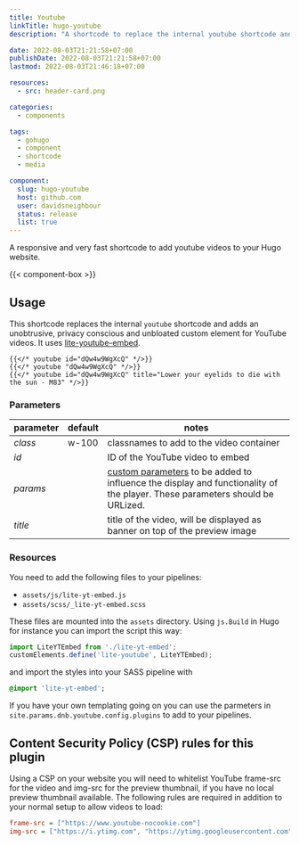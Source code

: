 ```yaml
---
title: Youtube
linkTitle: hugo-youtube
description: "A shortcode to replace the internal youtube shortcode and add an unobtrusive, privacy conscious and unbloated custom element for YouTube videos using lite-youtube-embed."

date: 2022-08-03T21:21:58+07:00
publishDate: 2022-08-03T21:21:58+07:00
lastmod: 2022-08-03T21:46:18+07:00

resources:
  - src: header-card.png

categories:
  - components

tags:
  - gohugo
  - component
  - shortcode
  - media

component:
  slug: hugo-youtube
  host: github.com
  user: davidsneighbour
  status: release
  list: true
---
```


A responsive and very fast shortcode to add youtube videos to your Hugo website.

{{< component-box >}}

## Usage

This shortcode replaces the internal `youtube` shortcode and adds an unobtrusive, privacy conscious and unbloated custom element for YouTube videos. It uses [lite-youtube-embed](https://github.com/paulirish/lite-youtube-embed).

```go-html-template
{{</* youtube id="dQw4w9WgXcQ" */>}}
{{</* youtube "dQw4w9WgXcQ" */>}}
{{</* youtube id="dQw4w9WgXcQ" title="Lower your eyelids to die with the sun - M83" */>}}
```

### Parameters

| parameter | default | notes |
| --- | --- | --- |
| *class* | w-100 | classnames to add to the video container |
| *id* |  | ID of the YouTube video to embed |
| *params* |  | [custom parameters](https://developers.google.com/youtube/player_parameters#Parameters) to be added to influence the display and functionality of the player. These parameters should be URLized. |
| *title* |  | title of the video, will be displayed as banner on top of the preview image |

### Resources

You need to add the following files to your pipelines:

- `assets/js/lite-yt-embed.js`
- `assets/scss/_lite-yt-embed.scss`

These files are mounted into the `assets` directory. Using `js.Build` in Hugo for instance you can import the script this way:

```js
import LiteYTEmbed from './lite-yt-embed';
customElements.define('lite-youtube', LiteYTEmbed);
```

and import the styles into your SASS pipeline with

```sass
@import 'lite-yt-embed';
```

If you have your own templating going on you can use the parmeters in `site.params.dnb.youtube.config.plugins` to add to your pipelines.

## Content Security Policy (CSP) rules for this plugin

Using a CSP on your website you will need to whitelist YouTube frame-src for the video and img-src for the preview thumbnail, if you have no local preview thumbnail available. The following rules are required in addition to your normal setup to allow videos to load:

```ini
frame-src = ["https://www.youtube-nocookie.com"]
img-src = ["https://i.ytimg.com", "https://ytimg.googleusercontent.com"]
```
